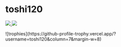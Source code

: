 # toshi120
<a href=“https://tanacchi.github.io/”>
  <img align=“left” src=“https://github-readme-stats.vercel.app/api?username=toshi120&count_private=true&show_icons=true&include_all_commits=true” />
</span>
<a href=“https://toshi120.github.io/”>
  <img align=“left” src=“https://github-readme-stats.vercel.app/api/top-langs/?username=toshi120&&hide=jupyter%20notebook,tex&langs_count=10&layout=compact&card_width=500”/>
</a>
<p>
  ![trophies](https://github-profile-trophy.vercel.app/?username=toshi120&column=7&margin-w=8)
<p>
<!--
**toshi120/toshi120** is a :ピカピカ: _special_ :ピカピカ: repository because its `README.md` (this file) appears on your GitHub profile.
Here are some ideas to get you started:
- :望遠鏡: I’m currently working on ...
- :芽: I’m currently learning ...
- :バニーガールズ: I’m looking to collaborate on ...
- :考え中: I’m looking for help with ...
- :入力中アイコン: Ask me about ...
- :郵便受け: How to reach me: ...
- :スマイル: Pronouns: ...
- :いなずま: Fun fact: ...
-->
